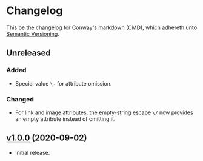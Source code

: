 # Changelog

This be the changelog for Conway's markdown (CMD),
which adhereth unto [Semantic Versioning](https://semver.org/).

## Unreleased

### Added
- Special value `\-` for attribute omission.

### Changed
- For link and image attributes,
  the empty-string escape `\/` now provides an empty attribute
  instead of omitting it.

## [v1.0.0] (2020-09-02)

- Initial release.

[v1.0.0]: https://github.com/conway-markdown/conway-markdown/releases/tag/v1.0.0
